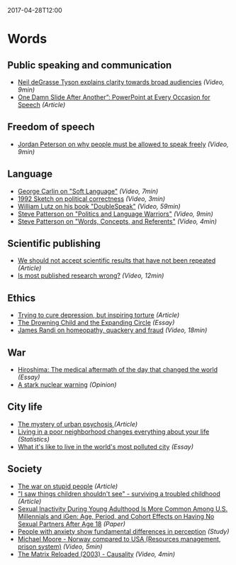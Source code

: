 2017-04-28T12:00
# Words

## Public speaking and communication
* [Neil deGrasse Tyson explains clarity towards broad audiencies](https://www.youtube.com/watch?v=XkjxVTeQp-I) _(Video, 9min)_
* [One Damn Slide After Another”: PowerPoint at Every Occasion for Speech](http://computationalculture.net/one-damn-slide-after-another-powerpoint-at-every-occasion-for-speech/) _(Article)_

## Freedom of speech
* [Jordan Peterson on why people must be allowed to speak freely](https://youtu.be/G59QpvdQa5w) _(Video, 9min)_

## Language
* [George Carlin on "Soft Language"](https://www.youtube.com/watch?v=h67k9eEw9AY) _(Video, 7min)_
* [1992 Sketch on political correctness](https://www.youtube.com/watch?v=77M2e3APoXk) _(Video, 3min)_
* [William Lutz on his book "DoubleSpeak"](https://youtu.be/8ZpIv7T8oEY) _(Video, 59min)_
* [Steve Patterson on "Politics and Language Warriors"](https://youtu.be/Hmlnakt-HVg) _(Video, 9min)_
* [Steve Patterson on "Words, Concepts, and Referents"](https://www.youtube.com/watch?v=_8j9gkc-zjk) _(Video, 4min)_

## Scientific publishing
* [We should not accept scientific results that have not been repeated](http://nautil.us/blog/we-should-not-accept-scientific-results-that-have-not-been-repeated) _(Article)_
* [Is most published research wrong?](https://www.youtube.com/watch?v=42QuXLucH3Q) _(Video, 12min)_

## Ethics
* [Trying to cure depression, but inspiring torture](http://www.newyorker.com/science/maria-konnikova/theory-psychology-justified-torture) _(Article)_
* [The Drowning Child and the Expanding Circle](https://www.utilitarian.net/singer/by/199704--.htm) _(Essay)_
* [James Randi on homeopathy, quackery and fraud](https://youtu.be/c0Z7KeNCi7g) _(Video, 18min)_

## War
* [Hiroshima: The medical aftermath of the day that changed the world](http://hiroshima.australiandoctor.com.au/#c1) _(Essay)_
* [A stark nuclear warning](http://www.nybooks.com/articles/2016/07/14/a-stark-nuclear-warning/) _(Opinion)_

## City life
* [The mystery of urban psychosis ](https://www.theatlantic.com/health/archive/2016/07/the-enigma-of-urban-psychosis/491141/?single_page=true) _(Article)_
* [Living in a poor neighborhood changes everything about your life](http://www.vox.com/2016/6/6/11852640/cartoon-poor-neighborhoods) _(Statistics)_
* [What it's like to live in the world's most polluted city](http://news.nationalgeographic.com/2016/04/160425-new-delhi-most-polluted-city-matthieu-paley/) _(Essay)_

## Society
* [The war on stupid people](https://www.theatlantic.com/magazine/archive/2016/07/the-war-on-stupid-people/485618/?single_page=true) _(Article)_
* ["I saw things children shouldn't see" - surviving a troubled childhood](https://mosaicscience.com/story/surviving-troubled-childhood-resilience-neglect-adversity) _(Article)_
* [Sexual Inactivity During Young Adulthood Is More Common Among U.S. Millennials and iGen: Age, Period, and Cohort Effects on Having No Sexual Partners After Age 18](http://link.springer.com/article/10.1007/s10508-016-0798-z) _(Paper)_
* [People with anxiety show fundamental differences in perception](https://www.eurekalert.org/pub_releases/2016-03/cp-pwa022516.php) _(Study)_
* [Michael Moore - Norway compared to USA (Resources management, prison system)](https://www.youtube.com/watch?v=QbJaGIyM65k) _(Video, 5min)_
* [The Matrix Reloaded (2003) - Causality](https://www.youtube.com/watch?v=U24-PF0_Zj4) _(Video, 4min)_

